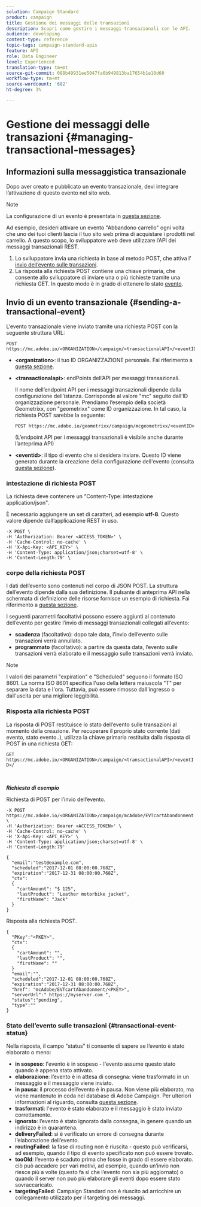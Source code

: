 ```yaml
---
solution: Campaign Standard
product: campaign
title: Gestione dei messaggi delle transazioni
description: Scopri come gestire i messaggi transazionali con le API.
audience: developing
content-type: reference
topic-tags: campaign-standard-apis
feature: API
role: Data Engineer
level: Experienced
translation-type: tm+mt
source-git-commit: 088b49931ee5047fa6b949813ba17654b1e10d60
workflow-type: tm+mt
source-wordcount: '682'
ht-degree: 3%

---
```



# Gestione dei messaggi delle transazioni {#managing-transactional-messages}

## Informazioni sulla messaggistica transazionale

Dopo aver creato e pubblicato un evento transazionale, devi integrare l’attivazione di questo evento nel sito web.

>[!NOTE]
>
>La configurazione di un evento è presentata in [questa sezione](../../channels/using/configuring-transactional-event.md).

Ad esempio, desideri attivare un evento &quot;Abbandono carrello&quot; ogni volta che uno dei tuoi clienti lascia il tuo sito web prima di acquistare i prodotti nel carrello. A questo scopo, lo sviluppatore web deve utilizzare l’API dei messaggi transazionali REST.

1. Lo sviluppatore invia una richiesta in base al metodo POST, che attiva l’ [invio dell’evento sulle transazioni](#sending-a-transactional-event).
1. La risposta alla richiesta POST contiene una chiave primaria, che consente allo sviluppatore di inviare una o più richieste tramite una richiesta GET. In questo modo è in grado di ottenere lo stato [evento](#transactional-event-status).

## Invio di un evento transazionale {#sending-a-transactional-event}

L’evento transazionale viene inviato tramite una richiesta POST con la seguente struttura URL:

```
POST https://mc.adobe.io/<ORGANIZATION>/campaign/<transactionalAPI>/<eventID>
```

* **&lt;organization>**: il tuo ID ORGANIZZAZIONE personale. Fai riferimento a [questa sezione](../../api/using/must-read.md).

* **&lt;transactionalapi>**: endPoints dell’API per messaggi transazionali.

   Il nome dell’endpoint API per i messaggi transazionali dipende dalla configurazione dell’istanza. Corrisponde al valore &quot;mc&quot; seguito dall’ID organizzazione personale. Prendiamo l’esempio della società Geometrixx, con &quot;geometrixx&quot; come ID organizzazione. In tal caso, la richiesta POST sarebbe la seguente:

   `POST https://mc.adobe.io/geometrixx/campaign/mcgeometrixx/<eventID>`

   (L’endpoint API per i messaggi transazionali è visibile anche durante l’anteprima API)

* **&lt;eventid>**: il tipo di evento che si desidera inviare. Questo ID viene generato durante la creazione della configurazione dell&#39;evento (consulta [questa sezione](../../channels/using/configuring-transactional-event.md#creating-an-event)).

### intestazione di richiesta POST

La richiesta deve contenere un &quot;Content-Type: intestazione application/json&quot;.

È necessario aggiungere un set di caratteri, ad esempio **utf-8**. Questo valore dipende dall’applicazione REST in uso.

```
-X POST \
-H 'Authorization: Bearer <ACCESS_TOKEN>' \
-H 'Cache-Control: no-cache' \
-H 'X-Api-Key: <API_KEY>' \
-H 'Content-Type: application/json;charset=utf-8' \
-H 'Content-Length:79' \
```

### corpo della richiesta POST

I dati dell’evento sono contenuti nel corpo di JSON POST. La struttura dell’evento dipende dalla sua definizione. Il pulsante di anteprima API nella schermata di definizione delle risorse fornisce un esempio di richiesta. Fai riferimento a [questa sezione](../../channels/using/publishing-transactional-event.md#previewing-and-publishing-the-event).

I seguenti parametri facoltativi possono essere aggiunti al contenuto dell’evento per gestire l’invio di messaggi transazionali collegati all’evento:

* **scadenza**  (facoltativo): dopo tale data, l’invio dell’evento sulle transazioni verrà annullato.
* **programmato**  (facoltativo): a partire da questa data, l’evento sulle transazioni verrà elaborato e il messaggio sulle transazioni verrà inviato.

>[!NOTE]
>
>I valori dei parametri &quot;expiration&quot; e &quot;Scheduled&quot; seguono il formato ISO 8601. La norma ISO 8601 specifica l&#39;uso della lettera maiuscola &quot;T&quot; per separare la data e l&#39;ora. Tuttavia, può essere rimosso dall&#39;ingresso o dall&#39;uscita per una migliore leggibilità.

### Risposta alla richiesta POST

La risposta di POST restituisce lo stato dell’evento sulle transazioni al momento della creazione. Per recuperare il proprio stato corrente (dati evento, stato evento..), utilizza la chiave primaria restituita dalla risposta di POST in una richiesta GET:

`GET https://mc.adobe.io/<ORGANIZATION>/campaign/<transactionalAPI>/<eventID>/`

<br/>

***Richiesta di esempio***

Richiesta di POST per l’invio dell’evento.

```
-X POST https://mc.adobe.io/<ORGANIZATION>/campaign/mcAdobe/EVTcartAbandonment \
-H 'Authorization: Bearer <ACCESS_TOKEN>' \
-H 'Cache-Control: no-cache' \
-H 'X-Api-Key: <API_KEY>' \
-H 'Content-Type: application/json;charset=utf-8' \
-H 'Content-Length:79'

{
  "email":"test@example.com",
  "scheduled":"2017-12-01 08:00:00.768Z",
  "expiration":"2017-12-31 08:00:00.768Z",
  "ctx":
  {
    "cartAmount": "$ 125",
    "lastProduct": "Leather motorbike jacket",
    "firstName": "Jack"
  }
}
```

Risposta alla richiesta POST.

```
{
  "PKey":"<PKEY>",
  "ctx":
  {
    "cartAmount": "",
    "lastProduct": "",
    "firstName": ""
  }
  "email":"",
  "scheduled":"2017-12-01 08:00:00.768Z",
  "expiration":"2017-12-31 08:00:00.768Z",
  "href": "mcAdobe/EVTcartAbandonment/<PKEY>",
  "serverUrl":" https://myserver.com ",
  "status":"pending",
  "type":""
}
```

### Stato dell’evento sulle transazioni {#transactional-event-status}

Nella risposta, il campo &quot;status&quot; ti consente di sapere se l’evento è stato elaborato o meno:

* **in sospeso**: l&#39;evento è in sospeso - l&#39;evento assume questo stato quando è appena stato attivato.
* **elaborazione**: l’evento è in attesa di consegna: viene trasformato in un messaggio e il messaggio viene inviato.
* **in pausa**: il processo dell’evento è in pausa. Non viene più elaborato, ma viene mantenuto in coda nel database di Adobe Campaign. Per ulteriori informazioni al riguardo, consulta [questa sezione](../../channels/using/publishing-transactional-message.md#suspending-a-transactional-message-publication).
* **trasformati**: l&#39;evento è stato elaborato e il messaggio è stato inviato correttamente.
* **ignorato**: l’evento è stato ignorato dalla consegna, in genere quando un indirizzo è in quarantena.
* **deliveryFailed**: si è verificato un errore di consegna durante l’elaborazione dell’evento.
* **routingFailed**: la fase di routing non è riuscita - questo può verificarsi, ad esempio, quando il tipo di evento specificato non può essere trovato.
* **tooOld**: l’evento è scaduto prima che fosse in grado di essere elaborato. ciò può accadere per vari motivi, ad esempio, quando un’invio non riesce più a volte (questo fa sì che l’evento non sia più aggiornato) o quando il server non può più elaborare gli eventi dopo essere stato sovraccaricato.
* **targetingFailed**: Campaign Standard non è riuscito ad arricchire un collegamento utilizzato per il targeting dei messaggi.
